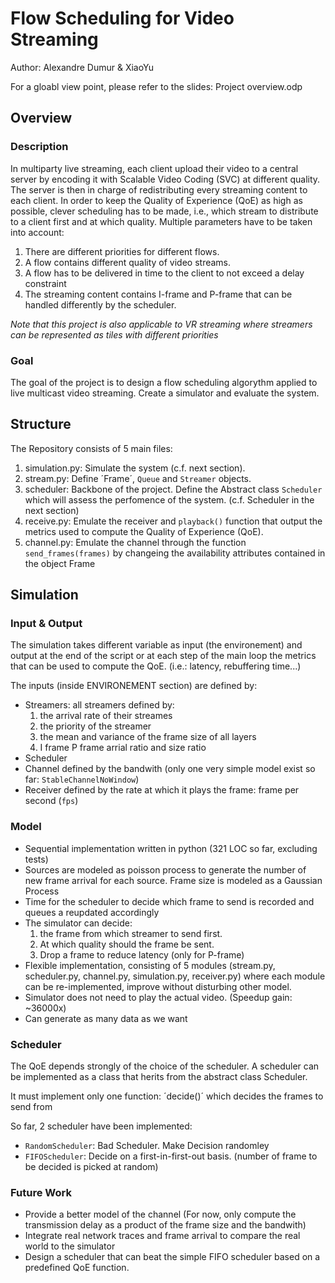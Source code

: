# Flow Scheduling for Video Streaming
Author: Alexandre Dumur & XiaoYu

For a gloabl view point, please refer to the slides: Project overview.odp

## Overview

### Description
In multiparty live streaming, each client upload their video to a central server by encoding it with Scalable Video Coding (SVC) at different quality. The server is then in charge of redistributing every streaming content to each client. In order to keep the Quality of Experience (QoE) as high as possible, clever scheduling has to be made, i.e., which stream to distribute to a client first and at which quality. Multiple parameters have to be taken into account: 

1. There are different priorities for different flows.
2. A flow contains different quality of video streams.
3. A flow has to be delivered in time to the client to not exceed a delay constraint
4. The streaming content contains I-frame and P-frame that can be handled differently by the scheduler.

*Note that this project is also applicable to VR streaming where streamers can be represented as tiles with different priorities* 
### Goal
The goal of the project is to design a flow scheduling algorythm applied to live multicast video streaming. Create a simulator and evaluate the system. 


## Structure

The Repository consists of 5 main files:

1. simulation.py:
  Simulate the system (c.f. next section).
2. stream.py:
  Define ´Frame´, `Queue` and `Streamer` objects.
3. scheduler:
  Backbone of the project. Define the Abstract class `Scheduler` which will assess the perfomence of the system. (c.f. Scheduler in the next section)
4. receive.py: 
  Emulate the receiver and `playback()` function that output the metrics used to compute the Quality of Experience (QoE).
5. channel.py:
  Emulate the channel through the function `send_frames(frames)` by changeing the availability attributes contained in the object Frame 
  
## Simulation

### Input & Output
The simulation takes different variable as input (the environement) and output at the end of 
the script or at each step of the main loop the metrics that can be used to compute the QoE. (i.e.: latency, rebuffering time...)

The inputs (inside ENVIRONEMENT section) are defined by:
- Streamers: all streamers defined by:
    1. the arrival rate of their streames
    2. the priority of the streamer
    3. the mean and variance of the frame size of all layers
    4. I frame P frame arrial ratio and size ratio
- Scheduler
- Channel defined by the bandwith (only one very simple model exist so far: `StableChannelNoWindow`)
- Receiver defined by the rate at which it plays the frame: frame per second (`fps`) 

  
### Model
- Sequential implementation written in python (321 LOC so far, excluding tests)
- Sources are modeled as poisson process to generate the number of new frame arrival for each source. Frame size is modeled as a Gaussian Process
- Time for the scheduler to decide which frame to send is recorded and queues a reupdated accordingly
- The simulator can decide: 
  1. the frame from which streamer to send first. 
  2. At which quality should the frame be sent. 
  3. Drop a frame to reduce latency (only for P-frame)
- Flexible implementation, consisting of 5 modules (stream.py, scheduler.py, channel.py,
simulation.py, receiver.py) where each module can be re-implemented, improve without disturbing other model.
- Simulator does not need to play the actual video. (Speedup gain: ~36000x)
- Can generate as many data as we want 

### Scheduler
The QoE depends strongly of the choice of the scheduler. A scheduler can be implemented as a class that herits from the abstract class Scheduler.

It must implement only one function: ´decide()´ which decides the frames to send from 

So far, 2 scheduler have been implemented: 
- `RandomScheduler`: Bad Scheduler. Make Decision randomley
- `FIFOScheduler`: Decide on a first-in-first-out basis. (number of frame to be decided is picked at random)


### Future Work 
- Provide a better model of the channel (For now, only compute the transmission delay as a product of the frame size and the bandwith)
- Integrate real network traces and frame arrival to compare the real world to the simulator
- Design a scheduler that can beat the simple FIFO scheduler based on a predefined QoE function. 


